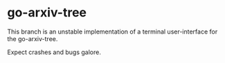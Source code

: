 # go-arxiv-tree

This branch is an unstable implementation of a terminal user-interface for the go-arxiv-tree. 

Expect crashes and bugs galore. 
